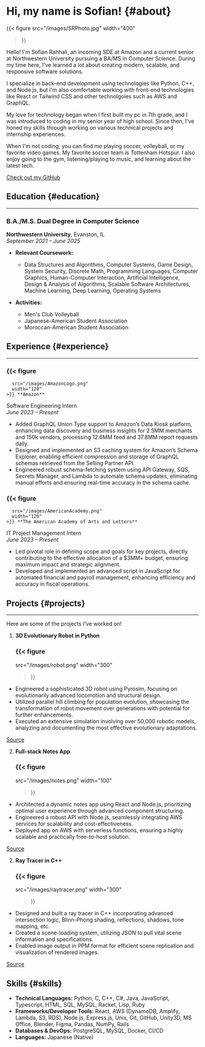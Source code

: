 # Hi, my name is Sofian! {#about}

{{< figure
    src="/images/SRPhoto.jpg"
    width="400"
>}}

Hello! I'm Sofian Rahhali, an incoming SDE at Amazon and a current senior at Northwestern University pursuing a BA/MS in Computer Science.
During my time here, I've learned a lot about creating modern, scalable, and responsive software solutions.

I specialize in back-end development using technologies like Python, C++, and Node.js, but I'm
also comfortable working with front-end technologies like React or Tailwind CSS and other technolgoies such as AWS and GraphQL.

My love for technology began when I first built my pc in 7th grade, and I was introduced to coding in my senior year of high school. 
Since then, I've honed my skills through working on various technical projects and internship experiences. 

When I'm not coding, you can find me playing soccer, volleyball, or my favorite video games. My favorite soccer team is Tottenham Hotspur.
I also enjoy going to the gym, listening/playing to music, and learning about the latest tech. 

[Check out my GitHub](https://github.com/SofianR2)

## Education {#education}
---
### B.A./M.S. Dual Degree in Computer Science  
**Northwestern University**, Evanston, IL  
_September 2021 – June 2025_  
- **Relevant Coursework:**  
  -  Data Structures and Algorithms, Computer Systems, Game Design, System Security, Discrete Math, Programming Languages, Computer Graphics, Human-Computer Interaction, Artificial Intelligence, Design & Analysis of Algorithms, Scalable Software Architectures, Machine Learning, Deep Learning,  Operating Systems

- **Activities:**
  - Men's Club Volleyball  
  - Japanese-American Student Association
  - Moroccan-American Student Association

## Experience {#experience}
---
### {{< figure
      src="/images/AmazonLogo.png"
      width="120"
    >}} **Amazon**
    
Software Engineering Intern  
*June 2023 – Present*  
- Added GraphQL Union Type support to Amazon’s Data Kiosk platform, enhancing data discovery and business
insights for 2.5MM merchants and 150k vendors, processing 12.6MM feed and 37.8MM report requests daily.
- Designed and implemented an S3 caching system for Amazon’s Schema Explorer, enabling efficient compression and
storage of GraphQL schemas retrieved from the Selling Partner API.
- Engineered robust schema-fetching system using API Gateway, SQS, Secrets Manager, and Lambda to automate
schema updates, eliminating manual efforts and ensuring real-time accuracy in the schema cache.

### {{< figure
      src="/images/AmericanAcademy.png"
      width="120"
    >}} **The American Academy of Arts and Letters** 
    
IT Project Management Intern  
*June 2023 – Present*  
- Led pivotal role in defining scope and goals for key projects, directly contributing to the effective allocation of a
$3MM+ budget, ensuring maximum impact and strategic alignment.
- Developed and implemented an advanced script in JavaScript for automated financial and payroll management,
enhancing efficiency and accuracy in fiscal operations.

## Projects {#projects}
---
Here are some of the projects I've worked on!

1. **3D Evolutionary Robot in Python**  
   ### {{< figure
      src="/images/robot.png"
      width="300"
    >}}
- Engineered a sophisticated 3D robot using Pyrosim, focusing on evolutionarily advanced locomotion and structural
design.
- Utilized parallel hill climbing for population evolution, showcasing the transformation of robot movement over
generations with potential for further enhancements.
- Executed an extensive simulation involving over 50,000 robotic models, analyzing and documenting the most
effective evolutionary adaptations.

[Source](https://github.com/SofianR2/mybots)

2. **Full-stack Notes App**
   ### {{< figure
      src="/images/notes.png"
      width="100"
    >}}  
- Architected a dynamic notes app using React and Node.js, prioritizing optimal user experience through advanced
component structuring.
- Engineered a robust API with Node.js, seamlessly integrating AWS services for scalability and cost-effectiveness.
- Deployed app on AWS with serverless functions, ensuring a highly scalable and practically free-to-host solution.

[Source](https://github.com/SofianR2/NotesList)

2. **Ray Tracer in C++**
   ### {{< figure
      src="/images/raytracer.png"
      width="300"
    >}}  
- Designed and built a ray tracer in C++ incorporating advanced intersection logic, Blinn-Phong shading, reflections,
shadows, tone mapping, etc.
- Created a scene-loading system, utilizing JSON to pull vital scene information and specifications.
- Enabled image output in PPM format for efficient scene replication and visualization of rendered images.

[Source](https://github.com/SofianR2/Ray-Tracer)


## Skills {#skills}
- **Technical Languages:** Python, C, C++, C#, Java, JavaScript, Typescript, HTML, SQL, MySQL, Racket, Lisp, Ruby
- **Frameworks/Developer Tools:** React, AWS (DynamoDB, Amplify, Lambda, S3, RDS), Node.js, Express.js, Unix,
Git, GitHub, Unity3D, MS Office, Blender, Figma, Pandas, NumPy, Rails
- **Databases & DevOps:** PostgreSQL, MySQL, Docker, CI/CD  
- **Languages:** Japanese (Native)

